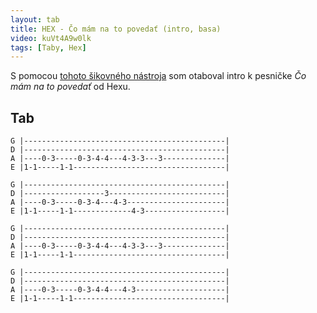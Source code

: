 ```yaml
---
layout: tab
title: HEX - Čo mám na to povedať (intro, basa)
video: kuVt4A9w0lk
tags: [Taby, Hex]
---
```

S pomocou [tohoto šikovného nástroja](https://www.lunaverus.com/) som otaboval intro k pesničke *Čo mám na to povedať* od Hexu.

## Tab
```
G |---------------------------------------------|
D |---------------------------------------------|
A |----0-3-----0-3-4-4---4-3-3---3--------------|
E |1-1-----1-1----------------------------------|

G |---------------------------------------------|
D |------------------3--------------------------|
A |----0-3-----0-3-4---4-3----------------------|
E |1-1-----1-1-------------4-3------------------|

G |---------------------------------------------|
D |---------------------------------------------|
A |----0-3-----0-3-4-4---4-3-3---3--------------|
E |1-1-----1-1----------------------------------|

G |---------------------------------------------|
D |---------------------------------------------|
A |----0-3-----0-3-4-4---4-3--------------------|
E |1-1-----1-1----------------------------------|
```
